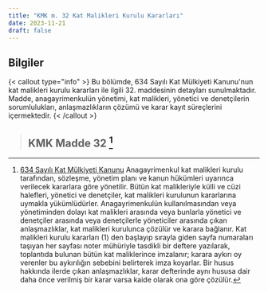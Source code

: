 ```yaml
---
title: "KMK m. 32 Kat Malikleri Kurulu Kararları"
date: 2023-11-21
draft: false
---
```


## Bilgiler

{< callout type="info" >}
Bu bölümde, 634 Sayılı Kat Mülkiyeti Kanunu'nun kat malikleri kurulu kararları ile ilgili 32. maddesinin detayları sunulmaktadır.
Madde, anagayrimenkulün yönetimi, kat malikleri, yönetici ve denetçilerin sorumlulukları, anlaşmazlıkların çözümü ve karar kayıt süreçlerini içermektedir.
{< /callout >}

> ## KMK Madde 32 [^1]
>
> [^1]:
>     [634 Sayılı Kat Mülkiyeti Kanunu](https://www.mevzuat.gov.tr/mevzuatmetin/1.5.634.pdf)
>     Anagayrimenkul kat malikleri kurulu tarafından, sözleşme, yönetim
>     planı ve kanun hükümleri uyarınca verilecek kararlara göre yönetilir.
>     Bütün kat malikleriyle külli ve cüzi halefleri, yönetici ve
>     denetçiler, kat malikleri kurulunun kararlarına uymakla yükümlüdürler.
>     Anagayrimenkulün kullanılmasından veya yönetiminden dolayı kat
>     malikleri arasında veya bunlarla yönetici ve denetçiler arasında veya
>     denetçilerle yöneticiler arasında çıkan anlaşmazlıklar, kat malikleri
>     kurulunca çözülür ve karara bağlanır. Kat malikleri kurulu kararları
>     (1) den başlayıp sırayla giden sayfa numaraları taşıyan her sayfası
>     noter mühüriyle tasdikli bir deftere yazılarak, toplantıda bulunan
>     bütün kat maliklerince imzalanır; karara aykırı oy verenler bu
>     aykırılığın sebebini belirterek imza koyarlar. Bir husus hakkında
>     ilerde çıkan anlaşmazlıklar, karar defterinde aynı hususa dair daha
>     önce verilmiş bir karar varsa kaide olarak ona göre çözülür.
